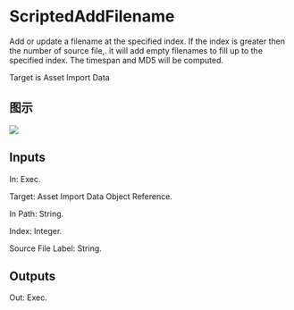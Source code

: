 # ScriptedAddFilename

Add or update a filename at the specified index. If the index is greater then the number of source file,. it will add empty filenames to fill up to the specified index. The timespan and MD5 will be computed.

Target is Asset Import Data

## 图示

![]($-20221218-17595431.png)

## Inputs

In: Exec.

Target: Asset Import Data Object Reference.

In Path: String.

Index: Integer.

Source File Label: String.  

## Outputs

Out: Exec.


